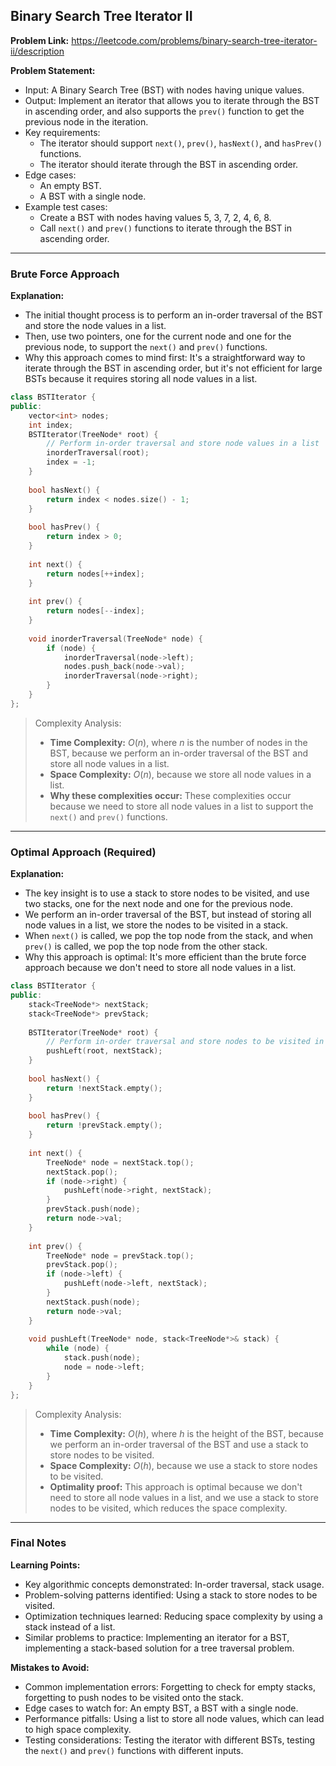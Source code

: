 ## Binary Search Tree Iterator II
**Problem Link:** https://leetcode.com/problems/binary-search-tree-iterator-ii/description

**Problem Statement:**
- Input: A Binary Search Tree (BST) with nodes having unique values.
- Output: Implement an iterator that allows you to iterate through the BST in ascending order, and also supports the `prev()` function to get the previous node in the iteration.
- Key requirements:
  - The iterator should support `next()`, `prev()`, `hasNext()`, and `hasPrev()` functions.
  - The iterator should iterate through the BST in ascending order.
- Edge cases:
  - An empty BST.
  - A BST with a single node.
- Example test cases:
  - Create a BST with nodes having values 5, 3, 7, 2, 4, 6, 8.
  - Call `next()` and `prev()` functions to iterate through the BST in ascending order.

---

### Brute Force Approach
**Explanation:**
- The initial thought process is to perform an in-order traversal of the BST and store the node values in a list.
- Then, use two pointers, one for the current node and one for the previous node, to support the `next()` and `prev()` functions.
- Why this approach comes to mind first: It's a straightforward way to iterate through the BST in ascending order, but it's not efficient for large BSTs because it requires storing all node values in a list.

```cpp
class BSTIterator {
public:
    vector<int> nodes;
    int index;
    BSTIterator(TreeNode* root) {
        // Perform in-order traversal and store node values in a list
        inorderTraversal(root);
        index = -1;
    }
    
    bool hasNext() {
        return index < nodes.size() - 1;
    }
    
    bool hasPrev() {
        return index > 0;
    }
    
    int next() {
        return nodes[++index];
    }
    
    int prev() {
        return nodes[--index];
    }
    
    void inorderTraversal(TreeNode* node) {
        if (node) {
            inorderTraversal(node->left);
            nodes.push_back(node->val);
            inorderTraversal(node->right);
        }
    }
};
```

> Complexity Analysis:
> - **Time Complexity:** $O(n)$, where $n$ is the number of nodes in the BST, because we perform an in-order traversal of the BST and store all node values in a list.
> - **Space Complexity:** $O(n)$, because we store all node values in a list.
> - **Why these complexities occur:** These complexities occur because we need to store all node values in a list to support the `next()` and `prev()` functions.

---

### Optimal Approach (Required)
**Explanation:**
- The key insight is to use a stack to store nodes to be visited, and use two stacks, one for the next node and one for the previous node.
- We perform an in-order traversal of the BST, but instead of storing all node values in a list, we store the nodes to be visited in a stack.
- When `next()` is called, we pop the top node from the stack, and when `prev()` is called, we pop the top node from the other stack.
- Why this approach is optimal: It's more efficient than the brute force approach because we don't need to store all node values in a list.

```cpp
class BSTIterator {
public:
    stack<TreeNode*> nextStack;
    stack<TreeNode*> prevStack;
    
    BSTIterator(TreeNode* root) {
        // Perform in-order traversal and store nodes to be visited in a stack
        pushLeft(root, nextStack);
    }
    
    bool hasNext() {
        return !nextStack.empty();
    }
    
    bool hasPrev() {
        return !prevStack.empty();
    }
    
    int next() {
        TreeNode* node = nextStack.top();
        nextStack.pop();
        if (node->right) {
            pushLeft(node->right, nextStack);
        }
        prevStack.push(node);
        return node->val;
    }
    
    int prev() {
        TreeNode* node = prevStack.top();
        prevStack.pop();
        if (node->left) {
            pushLeft(node->left, nextStack);
        }
        nextStack.push(node);
        return node->val;
    }
    
    void pushLeft(TreeNode* node, stack<TreeNode*>& stack) {
        while (node) {
            stack.push(node);
            node = node->left;
        }
    }
};
```

> Complexity Analysis:
> - **Time Complexity:** $O(h)$, where $h$ is the height of the BST, because we perform an in-order traversal of the BST and use a stack to store nodes to be visited.
> - **Space Complexity:** $O(h)$, because we use a stack to store nodes to be visited.
> - **Optimality proof:** This approach is optimal because we don't need to store all node values in a list, and we use a stack to store nodes to be visited, which reduces the space complexity.

---

### Final Notes

**Learning Points:**
- Key algorithmic concepts demonstrated: In-order traversal, stack usage.
- Problem-solving patterns identified: Using a stack to store nodes to be visited.
- Optimization techniques learned: Reducing space complexity by using a stack instead of a list.
- Similar problems to practice: Implementing an iterator for a BST, implementing a stack-based solution for a tree traversal problem.

**Mistakes to Avoid:**
- Common implementation errors: Forgetting to check for empty stacks, forgetting to push nodes to be visited onto the stack.
- Edge cases to watch for: An empty BST, a BST with a single node.
- Performance pitfalls: Using a list to store all node values, which can lead to high space complexity.
- Testing considerations: Testing the iterator with different BSTs, testing the `next()` and `prev()` functions with different inputs.
